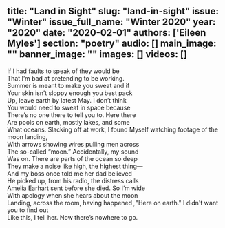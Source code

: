 title: "Land in Sight"
slug: "land-in-sight"
issue: "Winter"
issue_full_name: "Winter 2020"
year: "2020"
date: "2020-02-01"
authors: ['Eileen Myles']
section: "poetry"
audio: []
main_image: ""
banner_image: ""
images: []
videos: []
---

If I had faults to speak of they would be  
That I’m bad at pretending to be working.  
Summer is meant to make you sweat and if  
Your skin isn’t sloppy enough you best pack  
Up, leave earth by latest May. I don’t think  
You would need to sweat in space because  
There’s no one there to tell you to. Here there  
Are pools on earth, mostly lakes, and some  
What oceans. Slacking off at work, I found
Myself watching footage of the moon landing,  
With arrows showing wires pulling men across  
The so-called “moon.” Accidentally, my sound  
Was on. There are parts of the ocean so deep  
They make a noise like high, the highest thing—  
And my boss once told me her dad believed  
He picked up, from his radio, the distress calls  
Amelia Earhart sent before she died. So I’m wide  
With apology when she hears about the moon  
Landing, across the room, having happened ֥ 
"Here on earth." I didn't want you to find out  
Like this, I tell her. Now there’s nowhere to go.  

